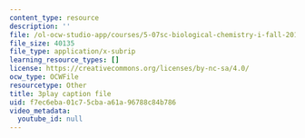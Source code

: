 ```yaml
---
content_type: resource
description: ''
file: /ol-ocw-studio-app/courses/5-07sc-biological-chemistry-i-fall-2013/f7ec6eba01c75cbaa61a96788c84b786_922Oig1HWG8.vtt
file_size: 40135
file_type: application/x-subrip
learning_resource_types: []
license: https://creativecommons.org/licenses/by-nc-sa/4.0/
ocw_type: OCWFile
resourcetype: Other
title: 3play caption file
uid: f7ec6eba-01c7-5cba-a61a-96788c84b786
video_metadata:
  youtube_id: null
---
```

